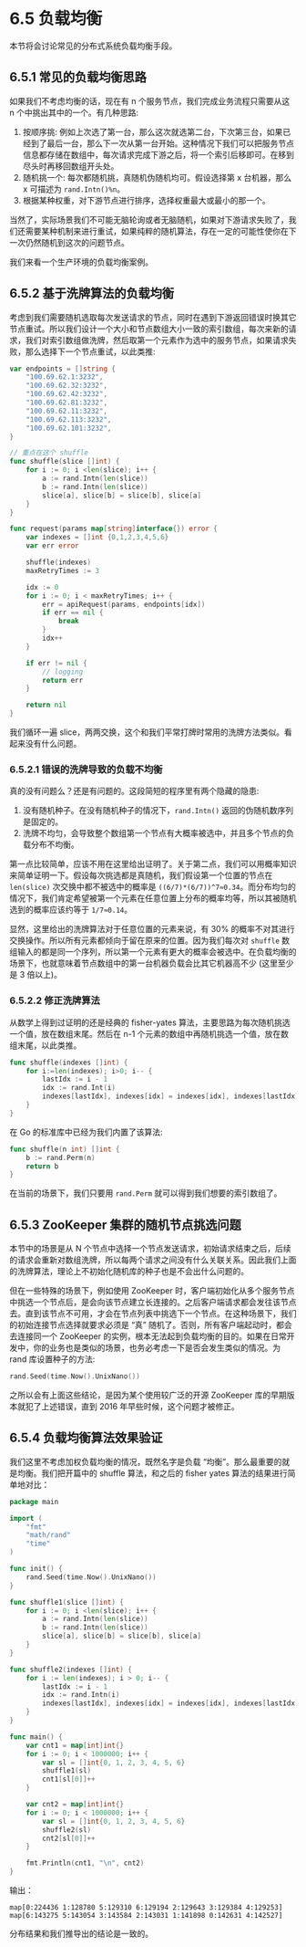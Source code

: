 # 6.5 负载均衡

本节将会讨论常见的分布式系统负载均衡手段。

## 6.5.1 常见的负载均衡思路

如果我们不考虑均衡的话，现在有 n 个服务节点，我们完成业务流程只需要从这 n 个中挑出其中的一个。有几种思路:

1. 按顺序挑: 例如上次选了第一台，那么这次就选第二台，下次第三台，如果已经到了最后一台，那么下一次从第一台开始。这种情况下我们可以把服务节点信息都存储在数组中，每次请求完成下游之后，将一个索引后移即可。在移到尽头时再移回数组开头处。
2. 随机挑一个: 每次都随机挑，真随机伪随机均可。假设选择第 x 台机器，那么 x 可描述为 `rand.Intn()%n`。
3. 根据某种权重，对下游节点进行排序，选择权重最大或最小的那一个。

当然了，实际场景我们不可能无脑轮询或者无脑随机，如果对下游请求失败了，我们还需要某种机制来进行重试，如果纯粹的随机算法，存在一定的可能性使你在下一次仍然随机到这次的问题节点。

我们来看一个生产环境的负载均衡案例。

## 6.5.2 基于洗牌算法的负载均衡

考虑到我们需要随机选取每次发送请求的节点，同时在遇到下游返回错误时换其它节点重试。所以我们设计一个大小和节点数组大小一致的索引数组，每次来新的请求，我们对索引数组做洗牌，然后取第一个元素作为选中的服务节点，如果请求失败，那么选择下一个节点重试，以此类推:

```go
var endpoints = []string {
	"100.69.62.1:3232",
	"100.69.62.32:3232",
	"100.69.62.42:3232",
	"100.69.62.81:3232",
	"100.69.62.11:3232",
	"100.69.62.113:3232",
	"100.69.62.101:3232",
}

// 重点在这个 shuffle
func shuffle(slice []int) {
	for i := 0; i <len(slice); i++ {
		a := rand.Intn(len(slice))
		b := rand.Intn(len(slice))
		slice[a], slice[b] = slice[b], slice[a]
	}
}

func request(params map[string]interface{}) error {
	var indexes = []int {0,1,2,3,4,5,6}
	var err error

	shuffle(indexes)
	maxRetryTimes := 3

	idx := 0
	for i := 0; i < maxRetryTimes; i++ {
		err = apiRequest(params, endpoints[idx])
		if err == nil {
			break
		}
		idx++
	}

	if err != nil {
		// logging
		return err
	}

	return nil
}
```

我们循环一遍 slice，两两交换，这个和我们平常打牌时常用的洗牌方法类似。看起来没有什么问题。

### 6.5.2.1 错误的洗牌导致的负载不均衡

真的没有问题么？还是有问题的。这段简短的程序里有两个隐藏的隐患:

1. 没有随机种子。在没有随机种子的情况下，`rand.Intn()` 返回的伪随机数序列是固定的。
2. 洗牌不均匀，会导致整个数组第一个节点有大概率被选中，并且多个节点的负载分布不均衡。

第一点比较简单，应该不用在这里给出证明了。关于第二点，我们可以用概率知识来简单证明一下。假设每次挑选都是真随机，我们假设第一个位置的节点在 `len(slice)` 次交换中都不被选中的概率是 `((6/7)*(6/7))^7≈0.34`。而分布均匀的情况下，我们肯定希望被第一个元素在任意位置上分布的概率均等，所以其被随机选到的概率应该约等于 `1/7≈0.14`。

显然，这里给出的洗牌算法对于任意位置的元素来说，有 30% 的概率不对其进行交换操作。所以所有元素都倾向于留在原来的位置。因为我们每次对 `shuffle` 数组输入的都是同一个序列，所以第一个元素有更大的概率会被选中。在负载均衡的场景下，也就意味着节点数组中的第一台机器负载会比其它机器高不少 (这里至少是 3 倍以上)。

### 6.5.2.2 修正洗牌算法

从数学上得到过证明的还是经典的 fisher-yates 算法，主要思路为每次随机挑选一个值，放在数组末尾。然后在 n-1 个元素的数组中再随机挑选一个值，放在数组末尾，以此类推。

```go
func shuffle(indexes []int) {
	for i:=len(indexes); i>0; i-- {
		lastIdx := i - 1
		idx := rand.Int(i)
		indexes[lastIdx], indexes[idx] = indexes[idx], indexes[lastIdx]
	}
}
```

在 Go 的标准库中已经为我们内置了该算法:

```go
func shuffle(n int) []int {
	b := rand.Perm(n)
	return b
}
```

在当前的场景下，我们只要用 `rand.Perm` 就可以得到我们想要的索引数组了。

## 6.5.3 ZooKeeper 集群的随机节点挑选问题

本节中的场景是从 N 个节点中选择一个节点发送请求，初始请求结束之后，后续的请求会重新对数组洗牌，所以每两个请求之间没有什么关联关系。因此我们上面的洗牌算法，理论上不初始化随机库的种子也是不会出什么问题的。

但在一些特殊的场景下，例如使用 ZooKeeper 时，客户端初始化从多个服务节点中挑选一个节点后，是会向该节点建立长连接的。之后客户端请求都会发往该节点去。直到该节点不可用，才会在节点列表中挑选下一个节点。在这种场景下，我们的初始连接节点选择就要求必须是 “真” 随机了。否则，所有客户端起动时，都会去连接同一个 ZooKeeper 的实例，根本无法起到负载均衡的目的。如果在日常开发中，你的业务也是类似的场景，也务必考虑一下是否会发生类似的情况。为 rand 库设置种子的方法:

```go
rand.Seed(time.Now().UnixNano())
```

之所以会有上面这些结论，是因为某个使用较广泛的开源 ZooKeeper 库的早期版本就犯了上述错误，直到 2016 年早些时候，这个问题才被修正。

## 6.5.4 负载均衡算法效果验证

我们这里不考虑加权负载均衡的情况，既然名字是负载 “均衡”。那么最重要的就是均衡。我们把开篇中的 shuffle 算法，和之后的 fisher yates 算法的结果进行简单地对比：

```go
package main

import (
	"fmt"
	"math/rand"
	"time"
)

func init() {
	rand.Seed(time.Now().UnixNano())
}

func shuffle1(slice []int) {
	for i := 0; i <len(slice); i++ {
		a := rand.Intn(len(slice))
		b := rand.Intn(len(slice))
		slice[a], slice[b] = slice[b], slice[a]
	}
}

func shuffle2(indexes []int) {
	for i := len(indexes); i > 0; i-- {
		lastIdx := i - 1
		idx := rand.Intn(i)
		indexes[lastIdx], indexes[idx] = indexes[idx], indexes[lastIdx]
	}
}

func main() {
	var cnt1 = map[int]int{}
	for i := 0; i < 1000000; i++ {
		var sl = []int{0, 1, 2, 3, 4, 5, 6}
		shuffle1(sl)
		cnt1[sl[0]]++
	}

	var cnt2 = map[int]int{}
	for i := 0; i < 1000000; i++ {
		var sl = []int{0, 1, 2, 3, 4, 5, 6}
		shuffle2(sl)
		cnt2[sl[0]]++
	}

	fmt.Println(cnt1, "\n", cnt2)
}
```

输出：

```shell
map[0:224436 1:128780 5:129310 6:129194 2:129643 3:129384 4:129253]
map[6:143275 5:143054 3:143584 2:143031 1:141898 0:142631 4:142527]
```

分布结果和我们推导出的结论是一致的。
